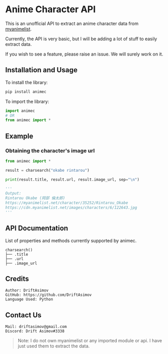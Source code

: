 # Anime Character API

This is an unofficial API to extract an anime character data from [myanimelist](https://myanimelist.net/).

Currently, the API is very basic, but I will be adding a lot of stuff to easily extract data.

If you wish to see a feature, please raise an issue. We will surely work on it.

## Installation and Usage

To install the library:
```python
pip install animec
```

To import the library:
```python
import animec
# OR
from animec import *
```

## Example 

### Obtaining the character's image url

```python
from animec import *

result = charsearch("okabe rintarou")

print(result.title, result.url, result.image_url, sep="\n")

'''
Output:
Rintarou Okabe (岡部 倫太郎)
https://myanimelist.net/character/35252/Rintarou_Okabe
https://cdn.myanimelist.net/images/characters/6/122643.jpg
'''
```

## API Documentation

List of properties and methods currently supported by animec.

```
charsearch()
├── .title
├── .url
├── .image_url
```

## Credits

```
Author: DriftAsimov
GitHub: https://github.com/DriftAsimov
Language Used: Python
```

## Contact Us
```
Mail: driftasimov@gmail.com
Discord: Drift Asimov#3338
```

> Note: I do not own myanimelist or any imported module or api. I have just used them to extract the data.